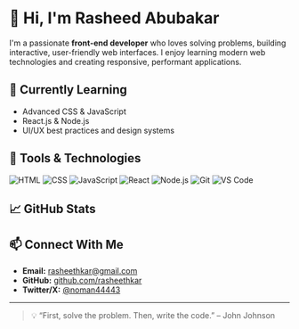 # 👋 Hi, I'm Rasheed Abubakar

I'm a passionate **front-end developer** who loves solving problems, building interactive, user-friendly web interfaces. I enjoy learning modern web technologies and creating responsive, performant applications.

## 🧠 Currently Learning

* Advanced CSS & JavaScript
* React.js & Node.js
* UI/UX best practices and design systems

## 🚀 Tools & Technologies

![HTML](https://img.shields.io/badge/Code-HTML-orange)
![CSS](https://img.shields.io/badge/Code-CSS-blue)
![JavaScript](https://img.shields.io/badge/Code-JavaScript-yellow)
![React](https://img.shields.io/badge/Code-React-blueviolet)
![Node.js](https://img.shields.io/badge/Code-Node.js-green)
![Git](https://img.shields.io/badge/Tool-Git-red)
![VS Code](https://img.shields.io/badge/Tool-VS%20Code-blue)

## 📈 GitHub Stats

## 📫 Connect With Me

* **Email:** [rasheethkar@gmail.com](mailto:rasheethkar@gmail.com)
* **GitHub:** [github.com/rasheethkar](https://github.com/rasheethkar)
* **Twitter/X:** [@noman44443](https://twitter.com/noman44443)

---

> 💡 “First, solve the problem. Then, write the code.” – John Johnson
